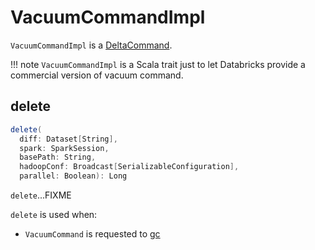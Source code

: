 # VacuumCommandImpl

`VacuumCommandImpl` is a [DeltaCommand](../DeltaCommand.md).

!!! note
    `VacuumCommandImpl` is a Scala trait just to let Databricks provide a commercial version of vacuum command.

## <span id="delete"> delete

```scala
delete(
  diff: Dataset[String],
  spark: SparkSession,
  basePath: String,
  hadoopConf: Broadcast[SerializableConfiguration],
  parallel: Boolean): Long
```

`delete`...FIXME

`delete` is used when:

* `VacuumCommand` is requested to [gc](VacuumCommand.md#gc)
